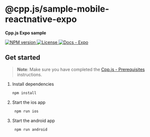 # @cpp.js/sample-mobile-reactnative-expo
**Cpp.js Expo sample**  

<a href="https://www.npmjs.com/package/@cpp.js/sample-mobile-reactnative-expo">
    <img alt="NPM version" src="https://img.shields.io/npm/v/@cpp.js/sample-mobile-reactnative-expo?style=for-the-badge" />
</a>
<a href="https://github.com/bugra9/cpp.js/blob/main/LICENSE">
    <img alt="License" src="https://img.shields.io/github/license/bugra9/cpp.js?style=for-the-badge" />
</a>
<a href="https://cpp.js.org/docs/guide/integrate-into-existing-project/expo">
    <img alt="Docs - Expo" src="https://img.shields.io/badge/Docs_-_Expo-20B2AA?style=for-the-badge" />
</a>

## Get started

>**Note**: Make sure you have completed the [Cpp.js - Prerequisites](https://cpp.js.org/docs/guide/getting-started/prerequisites) instructions.

1. Install dependencies

   ```bash
   npm install
   ```

2. Start the ios app

   ```bash
    npm run ios
   ```

3. Start the android app

   ```bash
    npm run android
   ```
